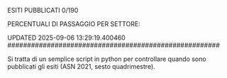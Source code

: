 ESITI PUBBLICATI 0/190 

PERCENTUALI DI PASSAGGIO PER SETTORE:

UPDATED 2025-09-06 13:29:19.400460
###################################################### 

Si tratta di un semplice script in python per controllare quando sono pubblicati gli esiti (ASN 2021, sesto quadrimestre).

